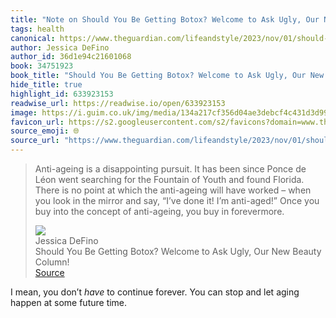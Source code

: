 ```yaml
---
title: "Note on Should You Be Getting Botox? Welcome to Ask Ugly, Our New Beauty Column! via Jessica DeFino"
tags: health
canonical: https://www.theguardian.com/lifeandstyle/2023/nov/01/should-i-get-botox-advice-ask-ugly
author: Jessica DeFino
author_id: 36d1e94c21601068
book: 34751923
book_title: "Should You Be Getting Botox? Welcome to Ask Ugly, Our New Beauty Column!"
hide_title: true
highlight_id: 633923153
readwise_url: https://readwise.io/open/633923153
image: https://i.guim.co.uk/img/media/134a217cf356d04ae3debcf4c431d3d99d10bf8f/0_0_7500_4500/master/7500.jpg?width=1200&height=630&quality=85&auto=format&fit=crop&overlay-align=bottom%2Cleft&overlay-width=100p&overlay-base64=L2ltZy9zdGF0aWMvb3ZlcmxheXMvdGctZGVmYXVsdC5wbmc&enable=upscale&s=e47bcdc2345dc454d06f998a9e01fff6
favicon_url: https://s2.googleusercontent.com/s2/favicons?domain=www.theguardian.com
source_emoji: 🌐
source_url: "https://www.theguardian.com/lifeandstyle/2023/nov/01/should-i-get-botox-advice-ask-ugly#:~:text=Anti-ageing%20is%20a,buy%20in%20forevermore."
---
```


> Anti-ageing is a disappointing pursuit. It has been since Ponce de Léon went searching for the Fountain of Youth and found Florida. There is no point at which the anti-ageing will have worked – when you look in the mirror and say, “I’ve done it! I’m anti-aged!” Once you buy into the concept of anti-ageing, you buy in forevermore.
> <div class="quoteback-footer"><div class="quoteback-avatar"><img class="mini-favicon" src="https://s2.googleusercontent.com/s2/favicons?domain=www.theguardian.com"></div><div class="quoteback-metadata"><div class="metadata-inner"><span style="display:none">FROM:</span><div aria-label="Jessica DeFino" class="quoteback-author"> Jessica DeFino</div><div aria-label="Should You Be Getting Botox? Welcome to Ask Ugly, Our New Beauty Column!" class="quoteback-title"> Should You Be Getting Botox? Welcome to Ask Ugly, Our New Beauty Column!</div></div></div><div class="quoteback-backlink"><a target="_blank" aria-label="go to the full text of this quotation" rel="noopener" href="https://www.theguardian.com/lifeandstyle/2023/nov/01/should-i-get-botox-advice-ask-ugly#:~:text=Anti-ageing%20is%20a,buy%20in%20forevermore." class="quoteback-arrow"> Source</a></div></div>

I mean, you don’t *have* to continue forever. You can stop and let aging happen at some future time.